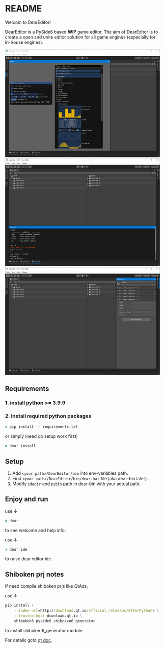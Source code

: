 
# README

Welcom to DearEditor!

DearEditor is a PySide6 based **WIP** game editor. The aim of DearEditor is to create a open and unite editor solution for all game engines (especially for in-house engines).

![screenshot](.support/pyside6_qtads/img/p1.png)
![screenshot](.support/pyside6_qtads/img/p2.png)
![screenshot](.support/pyside6_qtads/img/p3.png)


## Requirements
### 1. install python >= 3.9.9

### 2. install required python packages
```bat
> pip install -r requirements.txt
```
or simply (need do setup work first)
```bat
> dear install
```

## Setup
1. Add `<your-path>/DearEditor/bin` into env-variables path.
2. Find `<your-path>/DearEditor/bin/dear.bat` file (aka dear-bin later).
3. Modify `idedir` and `pybin` path in dear-bin with your actual path.

## Enjoy and run
use ↓

```bat
> dear
```
to see welcome and help info.

use ↓

```bat
> dear ide
```
to raise dear editor ide.

## Shiboken prj notes
If need compile shiboken prjs like QtAds,

use ↓
```bat
pip install \
    --index-url=http://download.qt.io/official_releases/QtForPython/ \
    --trusted-host download.qt.io \
    shiboken6 pyside6 shiboken6_generator
```
to install shiboken6_generator module.

For details goto [qt doc](https://doc.qt.io/qtforpython/shiboken6/gettingstarted.html).